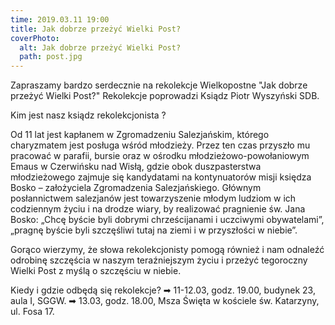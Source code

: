 ```yaml
---
time: 2019.03.11 19:00
title: Jak dobrze przeżyć Wielki Post?
coverPhoto:
  alt: Jak dobrze przeżyć Wielki Post?
  path: post.jpg
---
```

Zapraszamy bardzo serdecznie na rekolekcje Wielkopostne "Jak dobrze przeżyć Wielki Post?"
Rekolekcje poprowadzi Ksiądz Piotr Wyszyński SDB.

Kim jest nasz ksiądz rekolekcjonista ?

Od 11 lat jest kapłanem w Zgromadzeniu Salezjańskim, którego charyzmatem jest posługa wśród młodzieży. 
Przez ten czas przyszło mu pracować w parafii, bursie oraz w ośrodku młodzieżowo-powołaniowym Emaus w Czerwińsku nad Wisłą, gdzie obok duszpasterstwa młodzieżowego zajmuje się kandydatami na kontynuatorów misji księdza Bosko – założyciela Zgromadzenia Salezjańskiego.
Głównym posłannictwem salezjanów jest towarzyszenie młodym ludziom w ich codziennym życiu i na drodze wiary, by realizować pragnienie św. Jana Bosko: „Chcę byście byli dobrymi chrześcijanami i uczciwymi obywatelami”, „pragnę byście byli szczęśliwi tutaj na ziemi i w przyszłości w niebie”.

Gorąco wierzymy, że słowa rekolekcjonisty pomogą również i nam odnaleźć odrobinę szczęścia w naszym teraźniejszym życiu i przeżyć tegoroczny Wielki Post z myślą o szczęściu w niebie.

Kiedy i gdzie odbędą się rekolekcje? 
➡ 11-12.03, godz. 19.00, budynek 23, aula I, SGGW.
➡ 13.03, godz. 18.00, Msza Święta w kościele św. Katarzyny, ul. Fosa 17.
